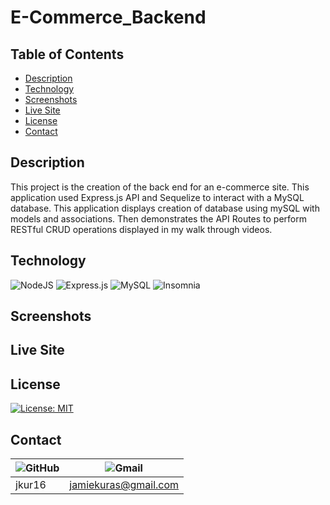 # E-Commerce_Backend

## Table of Contents
* [Description](#Description)
* [Technology](#Technology)
* [Screenshots](#Screenshots)
* [Live Site](#Live_Site)
* [License](#License)
* [Contact](#Contact)

## Description
This project is the creation of the back end for an e-commerce site. This application used Express.js API and Sequelize to interact with a MySQL database. This application displays creation of database using mySQL with models and associations. Then demonstrates the API Routes to perform RESTful CRUD operations displayed in my walk through videos.

## Technology
![NodeJS](https://img.shields.io/badge/node.js-6DA55F?style=for-the-badge&logo=node.js&logoColor=white)
![Express.js](https://img.shields.io/badge/express.js-%23404d59.svg?style=for-the-badge&logo=express&logoColor=%2361DAFB)
![MySQL](https://img.shields.io/badge/mysql-%2300f.svg?style=for-the-badge&logo=mysql&logoColor=white)
![Insomnia](https://img.shields.io/badge/Insomnia-black?style=for-the-badge&logo=insomnia&logoColor=5849BE)
## Screenshots
## Live Site
## License
[![License: MIT](https://img.shields.io/badge/License-MIT-yellow.svg)](https://opensource.org/licenses/MIT)
## Contact
| ![GitHub](https://img.shields.io/badge/github-%23121011.svg?style=for-the-badge&logo=github&logoColor=white) | ![Gmail](https://img.shields.io/badge/Gmail-D14836?style=for-the-badge&logo=gmail&logoColor=white)                |
| ------ | -----                |
| jkur16 | jamiekuras@gmail.com |
